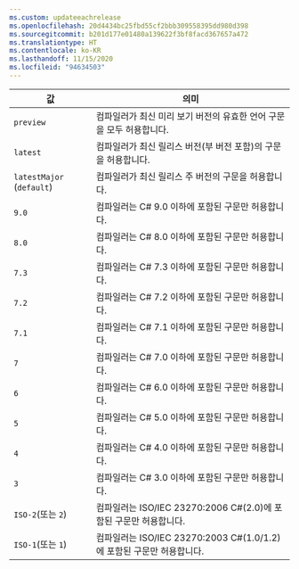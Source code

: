 ```yaml
---
ms.custom: updateeachrelease
ms.openlocfilehash: 20d4434bc25fbd55cf2bbb309558395dd980d398
ms.sourcegitcommit: b201d177e01480a139622f3bf8facd367657a472
ms.translationtype: HT
ms.contentlocale: ko-KR
ms.lasthandoff: 11/15/2020
ms.locfileid: "94634503"
---
```

| 값                     | 의미                                                                                                 |
|---------------------------|---------------------------------------------------------------------------------------------------------|
| `preview`                 | 컴파일러가 최신 미리 보기 버전의 유효한 언어 구문을 모두 허용합니다.                         |
| `latest`                  | 컴파일러가 최신 릴리스 버전(부 버전 포함)의 구문을 허용합니다. |
| `latestMajor` (`default`) | 컴파일러가 최신 릴리스 주 버전의 구문을 허용합니다.                     |
| `9.0`                     | 컴파일러는 C# 9.0 이하에 포함된 구문만 허용합니다.                                   |
| `8.0`                     | 컴파일러는 C# 8.0 이하에 포함된 구문만 허용합니다.                                   |
| `7.3`                     | 컴파일러는 C# 7.3 이하에 포함된 구문만 허용합니다.                                   |
| `7.2`                     | 컴파일러는 C# 7.2 이하에 포함된 구문만 허용합니다.                                   |
| `7.1`                     | 컴파일러는 C# 7.1 이하에 포함된 구문만 허용합니다.                                   |
| `7`                       | 컴파일러는 C# 7.0 이하에 포함된 구문만 허용합니다.                                   |
| `6`                       | 컴파일러는 C# 6.0 이하에 포함된 구문만 허용합니다.                                   |
| `5`                       | 컴파일러는 C# 5.0 이하에 포함된 구문만 허용합니다.                                   |
| `4`                       | 컴파일러는 C# 4.0 이하에 포함된 구문만 허용합니다.                                   |
| `3`                       | 컴파일러는 C# 3.0 이하에 포함된 구문만 허용합니다.                                   |
| `ISO-2`(또는 `2`)          | 컴파일러는 ISO/IEC 23270:2006 C#(2.0)에 포함된 구문만 허용합니다.                       |
| `ISO-1`(또는 `1`)          | 컴파일러는 ISO/IEC 23270:2003 C#(1.0/1.2)에 포함된 구문만 허용합니다.                   |
